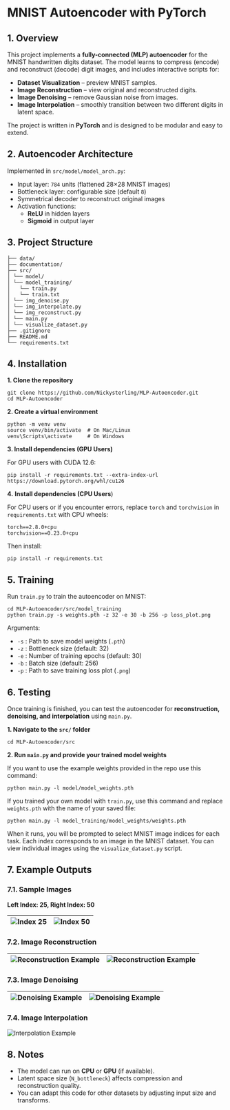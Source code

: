 # MNIST Autoencoder with PyTorch

## 1. Overview

This project implements a **fully-connected (MLP) autoencoder** for the MNIST handwritten digits dataset. The model learns to compress (encode) and reconstruct (decode) digit images, and includes interactive scripts for:

- **Dataset Visualization** – preview MNIST samples.
- **Image Reconstruction** – view original and reconstructed digits.
- **Image Denoising** – remove Gaussian noise from images.
- **Image Interpolation** – smoothly transition between two different digits in latent space.

The project is written in **PyTorch** and is designed to be modular and easy to extend.

## 2. Autoencoder Architecture

Implemented in `src/model/model_arch.py`:

- Input layer: `784` units (flattened 28×28 MNIST images)
- Bottleneck layer: configurable size (default `8`)
- Symmetrical decoder to reconstruct original images
- Activation functions:
  - **ReLU** in hidden layers
  - **Sigmoid** in output layer

## 3. Project Structure

```
├── data/
├── documentation/
├── src/
│ └── model/
│ └── model_training/
│   └── train.py
│   └── train.txt
│ └── img_denoise.py
│ └── img_interpolate.py
│ └── img_reconstruct.py
│ └── main.py
│ └── visualize_dataset.py
├── .gitignore
├── README.md
└── requirements.txt
```

## 4. Installation

**1. Clone the repository**

```
git clone https://github.com/Nickysterling/MLP-Autoencoder.git
cd MLP-Autoencoder
```

**2. Create a virtual environment**

```
python -m venv venv
source venv/bin/activate  # On Mac/Linux
venv\Scripts\activate     # On Windows
```

**3. Install dependencies (GPU Users)**

For GPU users with CUDA 12.6:

```
pip install -r requirements.txt --extra-index-url https://download.pytorch.org/whl/cu126
```

**4.** **Install dependencies (CPU Users**)

For CPU users or if you encounter errors, replace `torch` and `torchvision` in `requirements.txt` with CPU wheels:

```
torch==2.8.0+cpu
torchvision==0.23.0+cpu
```

Then install:

```
pip install -r requirements.txt
```

## 5. Training

Run `train.py` to train the autoencoder on MNIST:

```
cd MLP-Autoencoder/src/model_training
python train.py -s weights.pth -z 32 -e 30 -b 256 -p loss_plot.png
```

Arguments:

* `-s` : Path to save model weights (`.pth`)
* `-z` : Bottleneck size (default: 32)
* `-e` : Number of training epochs (default: 30)
* `-b` : Batch size (default: 256)
* `-p` : Path to save training loss plot (`.png`)

## 6. Testing

Once training is finished, you can test the autoencoder for **reconstruction, denoising, and interpolation** using `main.py`.

**1. Navigate to the `src/` folder**

```
cd MLP-Autoencoder/src
```

**2. Run `main.py` and provide your trained model weights**

If you want to use the example weights provided in the repo use this command:

```
python main.py -l model/model_weights.pth
```

If you trained your own model with `train.py`, use this command and replace `weights.pth` with the name of your saved file:

```
python main.py -l model_training/model_weights/weights.pth
```

When it runs, you will be prompted to select MNIST image indices for each task. Each index corresponds to an image in the MNIST dataset. You can view individual images using the `visualize_dataset.py` script.

## 7. Example Outputs

### 7.1. Sample Images

**Left Index: 25, Right Index: 50**

| ![Index 25](https://github.com/Nickysterling/mlp_autoencoder/blob/main/documentation/img/idx_25.png?raw=true "Index 25") | ![Index 50](https://github.com/Nickysterling/mlp_autoencoder/blob/main/documentation/img/idx_50.png?raw=true "Index 50") |
| ------------------------------------------------------------------------------------------------------------------- | ------------------------------------------------------------------------------------------------------------------- |

### 7.2. Image Reconstruction

| ![Reconstruction Example](https://github.com/Nickysterling/mlp_autoencoder/blob/main/documentation/img/idx_25_reconstructed.png?raw=true "Index 25 Reconstruction") | ![Reconstruction Example](https://github.com/Nickysterling/mlp_autoencoder/blob/main/documentation/img/idx_50_reconstructed.png?raw=true "Index 50 Reconstruction") |
| -------------------------------------------------------------------------------------------------------------------------------------------------------------- | -------------------------------------------------------------------------------------------------------------------------------------------------------------- |

### 7.3. Image Denoising

| ![Denoising Example](https://github.com/Nickysterling/mlp_autoencoder/blob/main/documentation/img/idx_25_denoise.png?raw=true "Index 25 Denoising") | ![Denoising Example](https://github.com/Nickysterling/mlp_autoencoder/blob/main/documentation/img/idx_50_denoise.png?raw=true "Index 50 Denoising") |
| ---------------------------------------------------------------------------------------------------------------------------------------------- | ---------------------------------------------------------------------------------------------------------------------------------------------- |

### 7.4. Image Interpolation

![Interpolation Example](https://github.com/Nickysterling/mlp_autoencoder/blob/main/documentation/img/interpolate.png?raw=true "Interpolation")

## 8. Notes

* The model can run on **CPU** or **GPU** (if available).
* Latent space size (`N_bottleneck`) affects compression and reconstruction quality.
* You can adapt this code for other datasets by adjusting input size and transforms.

